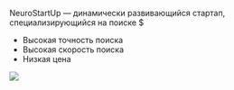 NeuroStartUp — динамически развивающийся стартап, специализирующийся на поиске $

* Высокая точность поиска
* Высокая скорость поиска
* Низкая цена

![](https://camo.githubusercontent.com/c6727c717cad1e4820481abb87524f90782445c5/68747470733a2f2f692e696d6775722e636f6d2f495a4f525769492e706e67)

